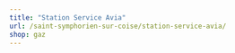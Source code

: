 ```yaml
---
title: "Station Service Avia"
url: /saint-symphorien-sur-coise/station-service-avia/
shop: gaz
---
```

